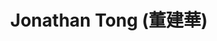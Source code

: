 ---
title: Jonathan Tong (董建華)
superuser: false
user_groups: ["Graduate Students"]
role: PhD Candidate, International Business
organizations:
- name: National Taiwan University
  url: https://psy.ntu.edu.tw/
bio: "My research interests include ...."
interests:
- test123 
social:
- icon: envelope
  icon_pack: fas
  link: 'mailto:d03323003@ntu.edu.tw'
- icon: facebook
  icon_pack: fab
  link: https://
- icon: github
  icon_pack: fab
  link: https://
# - icon: google-scholar # graduation-cap  # Alternatively, use `google-scholar` icon from `ai` icon pack
#  icon_pack: ai
#  link: ??

# Link to a PDF of your resume/CV from the About widget.
# To use: copy your resume to `static/uploads/resume.pdf`, enable `ai` icons in `params.toml`,
# and uncomment the lines below.
- icon: cv
  icon_pack: ai
  link: uploads/JonathanTong_CV.pdf

email: "d03323003@ntu.edu.tw"
highlight_name: true
---